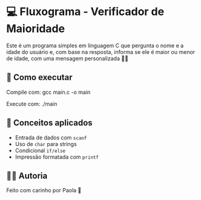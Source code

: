 # 💻 Fluxograma - Verificador de Maioridade

Este é um programa simples em linguagem C que pergunta o nome e a idade do usuário e, com base na resposta, informa se ele é maior ou menor de idade, com uma mensagem personalizada 💅🏻

## 🚀 Como executar
Compile com:
gcc main.c -o main


Execute com:
./main


## 🧠 Conceitos aplicados
- Entrada de dados com `scanf`
- Uso de `char` para strings
- Condicional `if/else`
- Impressão formatada com `printf`

## 👩‍💻 Autoria
Feito com carinho por Paola 💋
